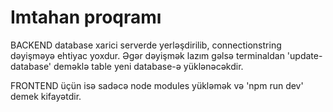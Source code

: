 # Imtahan proqramı

BACKEND
database xarici serverde yerləşdirilib, connectionstring dəyişməyə ehtiyac yoxdur. Əgər dəyişmək lazım gəlsə terminaldan 'update-database' deməklə table yeni database-ə yüklənəcəkdir.

FRONTEND üçün isə sadəcə node modules yükləmək və 'npm run dev' demek kifayətdir.
